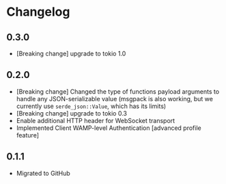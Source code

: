 # Changelog

## 0.3.0

* [Breaking change] upgrade to tokio 1.0

## 0.2.0

* [Breaking change] Changed the type of functions payload arguments to handle
  any JSON-serializable value (msgpack is also working, but we currently use
  `serde_json::Value`, which has its limits)
* [Breaking change] upgrade to tokio 0.3
* Enable additional HTTP header for WebSocket transport
* Implemented Client WAMP-level Authentication [advanced profile feature]

## 0.1.1

* Migrated to GitHub

